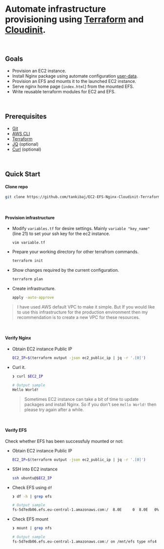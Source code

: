 # Automate infrastructure provisioning using [Terraform](https://www.terraform.io/) and [Cloudinit](https://cloudinit.readthedocs.io/en/latest/).

<br/>

## Goals

- Provision an EC2 instance.
- Install Nginx package using automate configuration [user-data](https://docs.aws.amazon.com/AWSEC2/latest/UserGuide/user-data.html).
- Provision an EFS and mounts it to the launched EC2 instance.
- Serve nginx home page (`index.html`) from the mounted EFS.
- Write reusable terraform modules for EC2 and EFS.

<br/>

## Prerequisites

- [Git](https://git-scm.com/)
- [AWS CLI](https://docs.aws.amazon.com/cli/latest/userguide/install-cliv2.html)
- [Terraform](https://www.terraform.io/downloads.html)
- [JQ](https://stedolan.github.io/jq/) (optional)
- [Curl](https://curl.se/) (optional)


<br/>

## Quick Start

#### Clone repo

  ```bash
  git clone https://github.com/tankibaj/EC2-EFS-Nginx-Cloudinit-Terraform.git && cd EC2-EFS-Nginx-Cloudinit-Terraform
  ```

<br/>

#### Provision infrastructure

- Modify `variables.tf` for desire settings. Mainly  `variable "key_name"` (line 21) to set your ssh key for the ec2 instance.

  ```
  vim variable.tf
  ```

- Prepare your working directory for other terrafrom commands.

  ```bash
  terraform init
  ```

- Show changes required by the current configuration.

  ```bash
  terraform plan
  ```

- Create infrastructure.

  ```bash
  apply -auto-approve
  ```



> I have used AWS default VPC to make it simple. But If you would like to use this infrastructure for the production environment then my recommendation is to create a new VPC for these resources.

<br/>

#### Verify Nginx

- Obtain EC2 instance Public IP

    ```bash
    EC2_IP=$(terraform output -json ec2_public_ip | jq -r '.[0]')
    ```
    
- Curl it.

    ```bash
    ❯ curl $EC2_IP
    
    # Output sample
    Hello World!
    ```
    
    > Sometimes EC2 instance can take a bit of time to update packages and install Nginx. So if you don't see `Hello World!` then please try again after a while.

<br/>

#### Verify EFS

Check whether EFS has been successfuly mounted or not:

- Obtain EC2 instance Public IP

    ```bash
    EC2_IP=$(terraform output -json ec2_public_ip | jq -r '.[0]')
    ```
- SSH into EC2 instance

    ```bash
    ssh ubuntu@$EC2_IP
    ```
- Check EFS using `df`

    ```bash
    ❯ df -h | grep efs

    # Output sample
    fs-5d7edb06.efs.eu-central-1.amazonaws.com:/  8.0E     0  8.0E   0% /mnt/efs
    ```

- Check EFS mount

    ```bash
    ❯ mount | grep nfs
    
    # Output sample
    fs-5d7edb06.efs.eu-central-1.amazonaws.com:/ on /mnt/efs type nfs4 (rw,relatime,vers=4.1,rsize=1048576,wsize=1048576,namlen=255,hard,proto=tcp,timeo=600,retrans=2,sec=sys,clientaddr=172.31.15.48,local_lock=none,addr=172.31.13.33)
    ```

<br/>

